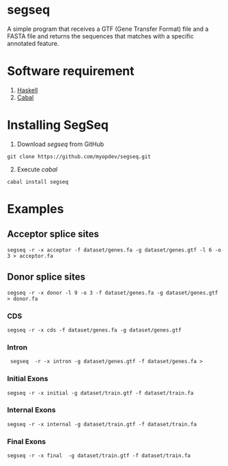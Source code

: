 # segseq

A simple program that receives a GTF (Gene Transfer Format) file and a FASTA file and returns the sequences that matches with 
a specific annotated feature.

# Software requirement

1. [Haskell](https://www.haskell.org/)
2. [Cabal](https://www.haskell.org/cabal)

# Installing SegSeq

1. Download *segseq* from GitHub 

```
git clone https://github.com/myopdev/segseq.git
```

2. Execute *cabal*

```
cabal install segseq
```


# Examples 

## Acceptor splice sites

``` 
segseq -r -x acceptor -f dataset/genes.fa -g dataset/genes.gtf -l 6 -o 3 > acceptor.fa
```

## Donor splice sites 

``` 
segseq -r -x donor -l 9 -o 3 -f dataset/genes.fa -g dataset/genes.gtf > donor.fa
```

### CDS

```
segseq -r -x cds -f dataset/genes.fa -g dataset/genes.gtf
```

### Intron

```
 segseq  -r -x intron -g dataset/genes.gtf -f dataset/genes.fa >
```

### Initial Exons

```
segseq -r -x initial -g dataset/train.gtf -f dataset/train.fa
```

### Internal Exons

```
segseq -r -x internal -g dataset/train.gtf -f dataset/train.fa
```

### Final Exons

```
segseq -r -x final  -g dataset/train.gtf -f dataset/train.fa
```





